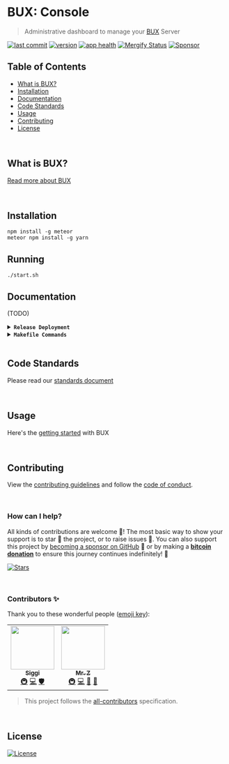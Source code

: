 # BUX: Console
> Administrative dashboard to manage your [BUX](https://getbux.io) Server

[![last commit](https://img.shields.io/github/last-commit/BuxOrg/bux-console.svg?style=flat)](https://github.com/BuxOrg/bux-console/commits/master)
[![version](https://img.shields.io/github/release-pre/BuxOrg/bux-console.svg?style=flat)](https://github.com/BuxOrg/bux-console/releases)
[![app health](https://img.shields.io/website-up-down-green-red/https/getbux.io.svg?label=status&v=1)](https://getbux.io)
[![Mergify Status](https://img.shields.io/endpoint.svg?url=https://api.mergify.com/v1/badges/BuxOrg/bux-console&style=flat&v=3)](https://mergify.io)
[![Sponsor](https://img.shields.io/badge/sponsor-BuxOrg-181717.svg?logo=github&style=flat&v=1)](https://github.com/sponsors/BuxOrg)

## Table of Contents
- [What is BUX?](#what-is-bux)
- [Installation](#installation)
- [Documentation](#documentation)
- [Code Standards](#code-standards)
- [Usage](#usage)
- [Contributing](#contributing)
- [License](#license)

<br />

## What is BUX?
[Read more about BUX](https://getbux.io)

<br />

## Installation
```shell
npm install -g meteor
meteor npm install -g yarn
```

## Running
```shell
./start.sh
```

## Documentation
(TODO)

<details>
<summary><strong><code>Release Deployment</code></strong></summary>
<br/>

[goreleaser](https://github.com/goreleaser/goreleaser) for easy binary or library deployment to Github and can be installed via: `brew install goreleaser`.

The [.goreleaser.yml](.goreleaser.yml) file is used to configure [goreleaser](https://github.com/goreleaser/goreleaser).

Use `make release-snap` to create a snapshot version of the release, and finally `make release` to ship to production.
</details>

<details>
<summary><strong><code>Makefile Commands</code></strong></summary>
<br/>

View all `makefile` commands
```shell script
make help
```

List of all current commands:
```text
audit                         Checks for any packages that are vulnerable
clean                         Remove previous builds and any test cache data
help                          Show this help message
install                       Install the application
install-all-contributors      Installs all contributors locally
outdated                      Checks for any outdated packages
release                       Full production release (creates release in Github)
release-snap                  Test the full release (build binaries)
release-test                  Full production test release (everything except deploy)
replace-version               Replaces the version in HTML/JS (pre-deploy)
start                         Starts the console
tag                           Generate a new tag and push (tag version=0.0.0)
tag-remove                    Remove a tag if found (tag-remove version=0.0.0)
tag-update                    Update an existing tag to current commit (tag-update version=0.0.0)
update-contributors           Regenerates the contributors html/list
```
</details>

<br />

## Code Standards
Please read our [standards document](.github/CODE_STANDARDS.md)

<br />

## Usage
Here's the [getting started](https://getbux.io) with BUX

<br />


## Contributing
View the [contributing guidelines](.github/CONTRIBUTING.md) and follow the [code of conduct](.github/CODE_OF_CONDUCT.md).

<br/>

### How can I help?
All kinds of contributions are welcome :raised_hands:!
The most basic way to show your support is to star :star2: the project, or to raise issues :speech_balloon:.
You can also support this project by [becoming a sponsor on GitHub](https://github.com/sponsors/BuxOrg) :clap:
or by making a [**bitcoin donation**](https://getbux.io/#sponsor?utm_source=github&utm_medium=sponsor-link&utm_campaign=bux-console&utm_term=bux-console&utm_content=bux-console) to ensure this journey continues indefinitely! :rocket:

[![Stars](https://img.shields.io/github/stars/BuxOrg/bux-console?label=Please%20like%20us&style=social&v=2)](https://github.com/BuxOrg/bux-console/stargazers)

<br/>

### Contributors ✨
Thank you to these wonderful people ([emoji key](https://allcontributors.org/docs/en/emoji-key)):

<!-- ALL-CONTRIBUTORS-LIST:START - Do not remove or modify this section -->
<!-- prettier-ignore-start -->
<!-- markdownlint-disable -->
<table>
  <tr>
    <td align="center"><a href="https://github.com/icellan"><img src="https://avatars.githubusercontent.com/u/4411176?v=4?s=100" width="100px;" alt=""/><br /><sub><b>Siggi</b></sub></a><br /><a href="#infra-icellan" title="Infrastructure (Hosting, Build-Tools, etc)">🚇</a> <a href="https://github.com/BuxOrg/bux-console/commits?author=icellan" title="Code">💻</a> <a href="#security-icellan" title="Security">🛡️</a></td>
    <td align="center"><a href="https://mrz1818.com"><img src="https://avatars.githubusercontent.com/u/3743002?v=4?s=100" width="100px;" alt=""/><br /><sub><b>Mr. Z</b></sub></a><br /><a href="#infra-mrz1836" title="Infrastructure (Hosting, Build-Tools, etc)">🚇</a> <a href="https://github.com/BuxOrg/bux-console/commits?author=mrz1836" title="Code">💻</a> <a href="#maintenance-mrz1836" title="Maintenance">🚧</a> <a href="#business-mrz1836" title="Business development">💼</a></td>
  </tr>
</table>

<!-- markdownlint-restore -->
<!-- prettier-ignore-end -->

<!-- ALL-CONTRIBUTORS-LIST:END -->

> This project follows the [all-contributors](https://github.com/all-contributors/all-contributors) specification.

<br />

## License
[![License](https://img.shields.io/github/license/BuxOrg/bux-console.svg?style=flat&v=1)](LICENSE)
